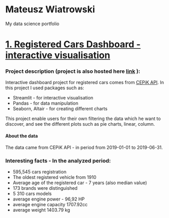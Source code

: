 # Mateusz Wiatrowski
My data science portfolio

# [1. Registered Cars Dashboard - interactive visualisation](https://github.com/zyechu/AnaliticsDash)
### Project description  (project is also hosted here [link](https://share.streamlit.io/zyechu/analiticsdash/deploy/main.py) ):
Interactive dashboard project for registered cars comes from [CEPiK API](http://www.cepik.gov.pl/). In this project I used packages such as:
- Streamlit - for interactive visualisation
- Pandas - for data manipulation
- Seaborn, Altair - for creating different charts

This project enable users for their own filtering the data which he want to discover, and see the different plots such as pie charts, linear, column.


#### About the data
The data came from CEPiK API - in period from 2019-01-01 to 2019-06-31.

### Interesting facts - In the analyzed period:
- 595,545 cars registration
- The oldest registered vehicle from 1910 
- Average age of the registered car - 7 years (also median value) 
- 173 brands were distinguished 
- 5 310 cars models 
- average engine power - 96,92 HP 
- average engine capacity 1707.92cc 
- average weight 1403.79 kg
